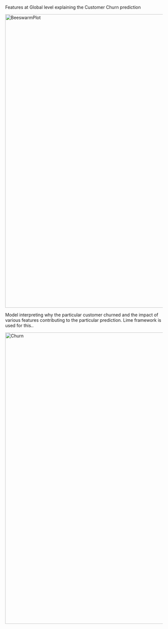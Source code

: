 Features at Global level explaining the Customer Churn prediction

<img width="937" alt="BeeswarmPlot" src="https://github.com/Adigo45/MasterThesis/assets/86388354/0088e276-d0dd-4f34-89ed-396c60bd365e">













Model interpreting why the particular customer churned and the impact of various features contributing to the particular prediction. Lime framework is used for this..

<img width="930" alt="Churn" src="https://github.com/Adigo45/MasterThesis/assets/86388354/7e6199a7-6260-4439-ae9f-360fd82868f3">
